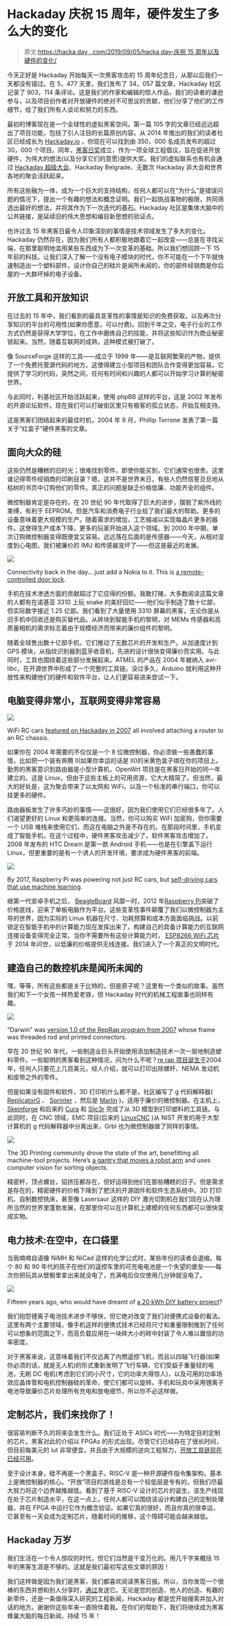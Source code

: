 # Hackaday 庆祝 15 周年，硬件发生了多么大的变化

> 原文:[https://hacka day . com/2019/09/05/hacka day-庆祝 15 周年以及硬件的变化/](https://hackaday.com/2019/09/05/hackaday-celebrates-15-years-and-oh-how-the-hardware-has-changed/)

今天正好是 Hackaday 开始每天一次黑客攻击的 15 周年纪念日，从那以后我们一天都没有错过。在 5，477 天里，我们发布了 34，057 篇文章，Hackaday 社区记录了 903，114 条评论。这是我们的作家和编辑的惊人作品，我们的读者的谦逊参与，以及项目创作者对开放硬件的绝对不可思议的贡献，他们分享了他们的工作细节，给了我们所有人谈论和努力的东西。

最初的博客现在是一个全球性的虚拟黑客空间。第一篇 105 字的文章已经远远超出了项目功能，包括了引人注目的长篇原创内容。从 2014 年推出的我们的读者社区已经成长为 [Hackaday.io](https://hackaday.io/) ，你现在可以找到由 350，000 名成员发布的超过 30，000 个项目。同年，[黑客日奖](https://prize.supplyframe.com/)成立，作为一项全球工程倡议，旨在促进开放硬件，为伟大的想法(以及分享它们的意愿)提供大奖。我们的虚拟联系也有机会通过 [Hackaday 超级大会](https://hackaday.io/superconference/)、Hackaday Belgrade、无数次 Hackaday 非大会和世界各地的聚会活跃起来。

所有这些融为一体，成为一个巨大的支持结构，任何人都可以在“为什么”是错误问题的情况下，提出一个有趣的想法和概念证明。我们一起挑战事物的极限，共同筛选出最好的想法，并将其作为下一次迭代的基石。Hackaday 社区是集体大脑中的公共链接，是延续旧的伟大思想和编目新思想的验证点。

也许过去 15 年黑客日最令人印象深刻的事情是技术领域发生了多大的变化。Hackaday 仍然存在，因为我们所有人都积极地跟着它一起改变——总是在寻找尖端，在那里聪明地滥用某些东西成为下一次变革的基础。所以我们想回顾一下 15 年前的科技。让我们深入了解一个没有电子模块的时代，你不可能在一个下午就快速制造出一个塑料部件，设计你自己的硅片是闻所未闻的，你的部件经销商是你后屋的一大群坏掉的电子设备。

## 开放工具和开放知识

在过去的 15 年中，我们看到的最具变革性的事情是知识的免费获取，以及再次分享知识的平台的可用性(如果你愿意，可以付费)。回到千年之交，电子行业的工作方式仍然是获得大学学位，在工作中磨练自己的技能，并将这些知识作为商业秘密锁起来。当然，随着互联网的成熟，这种模式被打破了。

像 SourceForge 这样的工具——成立于 1999 年——是互联网繁荣的产物，提供了一个免费托管源代码的地方。这使得建立小型项目和团队合作变得更加容易。它提供了学习的代码，突然之间，任何有时间和兴趣的人都可以开始学习计算的秘密世界。

与此同时，利基社区开始活跃起来，使用 phpBB 这样的平台，这是 2002 年发布的开源论坛软件。现在我们可以打破街区里只有极客的孤立状态，开始互相支持。

这是黑客们团结起来的最佳时机，2004 年 9 月，Phillip Torrone 发表了第一篇关于“红盒子”硬件黑客的文章。

## 面向大众的硅

这些仍然是糟糕的旧时光；很难找到零件，即使你能买到，它们通常也很贵。这里谁记得零件经销商的印刷目录？嗯，这并不是世界末日，有些人仍然信誓旦旦地从枯树的书页中订购他们的零件。真正的问题是缺乏价格低廉、功能齐全的组件。

微控制器肯定是存在的，在 20 世纪 90 年代取得了巨大的进步，摆脱了紫外线的束缚，有利于 EEPROM。但是汽车和消费电子行业给了我们最大的帮助。更多的设备意味着更大规模的生产。随着需求的增加，工艺缩减以实现每晶片更多的器件。这使得生产成本下降，更多的玩家开始进入这个领域。到 2000 年中期，单次订购微控制器变得既便宜又容易。远远落在后面的是传感器——今天，从相对湿度到心电图，我们被廉价的 IMU 和传感器宠坏了——但这是最近的发展。

![](../Images/c333f3abf66afa3cfa262fb34db2b588.png)

Connectivity back in the day… just add a Nokia to it. This is [a remote-controlled door lock](https://hackaday.com/2007/07/17/cell-phone-controlled-door-lock/).

手机在技术渗透方面的贡献超过了它应得的份额。我敢打赌，大多数阅读这篇文章的人都有在诺基亚 3310 上玩 snake 的美好回忆——他们似乎制造了数十亿部，但实际数字接近 1.25 亿部。我们看到了大量使用 3310 屏幕的黑客，无论你是从旧手机中回收还是购买替代品。从砖块到智能手机的黎明，对 MEMs 传感器和高质量相机的需求标志着由于规模经济而带来的廉价组件的黎明。

随着全球售出数十亿部手机，它们推动了无数芯片的开发和生产。从加速度计到 GPS 模块，从指纹识别器到蓝牙收音机，先进的设计很快变得廉价而实用。与此同时，工具也围绕着这些部分发展起来。ATMEL 的产品在 2004 年被纳入 avr-libc，在开源世界中形成了一个完整的工具链。没过多久，Arduino 就利用这种开放性来构建他们的硬件和软件平台，让人们更容易进来尝试一下。

## 电脑变得非常小，互联网变得非常容易

[![](../Images/c6febf1d4cc7894998cfe0a5ff2e15d1.png)](https://hackaday.com/wp-content/uploads/2007/04/widrive-had-rccar-1.jpg)

WiFi RC cars [featured on Hackaday in 2007](https://hackaday.com/2007/04/15/sunday-wifi-rc-car-extra/) all involved attaching a router to an RC chassis.

如果你在 2004 年需要的不仅仅是一个 8 位微控制器，你必须做一些愚蠢的事情，比如把一个装有奔腾 II(如果你幸运的话是 III)的米黄色盒子绑在你的项目上。勤劳的黑客意识到路由器是小型计算机，OpenWrt 项目是在黑客日开始的同一年建立的。这是 Linux，但由于这些主板上的可用资源，它大大精简了。但当然，最大的好处是，这为聚会带来了以太网和 WiFi，以及一个标准的串行端口，你可以挂更多的硬件。

路由器板发生了许多巧妙的事情——这很好，因为我们使用它们已经很多年了。人们渴望更好的 Linux 和更简单的连接。当然，你可以购买 WiFi 加密狗，但你需要一个 USB 堆栈来使用它们，而这在电脑之外是不存在的。在那段时间里，手机变成了智能手机，在这个过程中，硬件黑客攻击减少了，软件黑客攻击增加了。2008 年发布的 HTC Dream 是第一款 Android 手机——也是在引擎盖下运行 Linux，但更重要的是有一个诱人的开发环境，要求成为硬件黑客的前端。

[![](../Images/5b36df7c6b70ac7eeca0a3a4d031e826.png)](https://hackaday.com/wp-content/uploads/2017/06/donkey_car.jpg)

By 2017, Raspberry Pi was powering not just RC cars, but [self-driving cars that use machine learning](https://hackaday.com/2018/11/30/buy-or-build-an-autonomous-race-car-to-take-the-checkered-flag/).

继第一代安卓手机之后， [BeagleBoard](https://en.wikipedia.org/wiki/BeagleBoard) 风靡一时，2012 年[Raspberry Pi](https://hackaday.com/2012/01/24/raspberry-pi-runs-xbmc-reliably-decodes-1080p/)突破了价格底线，迎来了单板电脑作为平台。这些变革性事件颠覆了我们以微控制器为主导的世界，因为实际的 Linux 机器在尺寸、功耗预算和成本方面面临挑战。以前锁定在智能手机中的计算能力现在发挥出来了。构建自己的具备计算能力的互联网连接设备变得完全正常。当你不需要所有这些计算能力时， [ESP8266 WiFi 芯片](https://hackaday.com/2014/08/26/new-chip-alert-the-esp8266-wifi-module-its-5/)于 2014 年问世，以低廉的价格提供无线连接。我们进入了一个真正的文明时代。

## 建造自己的数控机床是闻所未闻的

嘿，等等，所有这些都是关于比特的，但是原子呢？这里有一个类似的故事。虽然我们和下一个女孩一样热爱老铁，但 Hackaday 时代的机械工程故事也同样有趣。

[![](../Images/f9cb67c1f9438398386468828e683b1c.png)](https://hackaday.com/wp-content/uploads/2019/09/RepRapOneDarwin-darwin.jpg)

“Darwin” was [version 1.0 of the RepRap program from 2007](https://reprap.org/wiki/RepRapOneDarwin) whose frame was threaded rod and printed connectors.

早在 20 世纪 90 年代，一些制造业巨头开始使用添加制造技术一次一层地制造塑料零件。一些聪明的黑客看到这种情况，问为什么不呢？[re rap 项目诞生于](https://hackaday.com/2006/02/15/reprap-the-replicating-rapid-prototyper/)2004 年，任何人只要花上几百美元，经人介绍，就可以打印出除螺杆、NEMA 发动机和皮带之外的零件。

但是如果没有固件和软件，3D 打印机什么都不是，社区编写了 g 代码解释器( [ReplicatorG](http://replicat.org/) 、 [Sprinter](https://github.com/kliment/Sprinter) ，然后是 [Marlin](http://marlinfw.org/docs/basics/introduction.html) )，适用于廉价的微控制器。在主机上， [Skeinforge](https://reprap.org/wiki/Skeinforge) 和后来的 [Cura](https://ultimaker.com/software/ultimaker-cura) 和 [Slic3r](https://slic3r.org/) 完成了从 3D 模型到打印塑料的工具链。与此同时，在 CNC 领域，EMC 项目(后来的 [LinuxCNC](http://linuxcnc.org/) )从 NIST 开发的用于大型计算机的 g 代码解释器中分离出来，Grbl 也为微控制器做了同样的事情。

[![](../Images/b25a218cdeae6d03f6de844c8226dcee.png)](https://hackaday.com/wp-content/uploads/2019/04/800b-3_bright.png)

The 3D Printing community drove the state of the art, benefitting all machine-tool projects. Here’s [a gantry that moves a robot arm](https://hackaday.com/2019/04/13/pick-and-place-for-toys/) and uses computer vision for sorting objects.

精密杆，顶点螺丝，铝挤压都存在，但好运得到他们在那些糟糕的日子。但是需求是存在的，精密硬件的价格下降到了肥沃的开源固件和软件生态系统中。3D 打印机、自制数控铣床，甚至像 Lasersaur 这样的 DIY 激光切割机在我们现在认为理所当然的世界里蓬勃发展，在那里你可以在计算机上建模的任何东西都可以很快变成实物。

## 电力技术:在空中，在口袋里

当我喃喃自语像 NiMH 和 NiCad 这样的化学公式时，某些年份的读者会退缩。每个 80 和 90 年代的孩子在他们的遥控车里的可充电电池是一个失望的堡垒——每次你把玩具从壁橱里拿出来就没电了，充满电后仅仅使用几分钟就没电了。

[![](../Images/fcfc9364638c7eae62ece35fdac81a30.png)](https://hackaday.com/wp-content/uploads/2016/09/powerwall-featured.png)

Fifteen years ago, who would have dreamt of [a 20 kWh DIY battery project](https://hackaday.com/2016/09/29/homebrew-powerwall-sitting-at-20kwh/)?

我们抱怨锂离子电池技术进步不够快，但它绝对改变了我们对便携式设备的看法。这里有两个主要领域，像手机这样的便携式技术已经将尺寸和重量限制推到了任何可以想象的范围之下，而高负载应用在一块砖大小的砖中封装了令人难以置信的功率密度。

对于黑客来说，这意味着我们不仅远离了内燃遥控飞机，而且以四轴飞行器(如果你必须的话，就是无人机)的形式重新发明了飞行车辆，它们受益于重量轻的电池，无刷 DC 电机(考虑到它们的小尺寸，它的功率大得惊人)，以及可用的功率场效应晶体管和电机控制器硅的革命，使它们都可以旋转。手机和玩具中采用锂离子电池导致廉价芯片处理所有充电和放电细节，所以你不必这样做。

## 定制芯片，我们来找你了！

很容易判断不久的将来会发生什么。我们正处于 ASICs 时代——为特定目的定制的芯片。黑客对此的介绍以 FPGAs 的形式出现。尽管它们已经存在了很长时间，但目前每美元的 lut 非常便宜，并且由于大规模的逆向工程努力，[开放工具链现在已经可用](https://hackaday.com/2015/03/29/reverse-engineering-lattices-ice40-fpga-bitstream/)。

至于设计本身，硅不再是一个黑盒子。RISC-V 是一种开源硬件指令集架构，基本上是微控制器的核心。“开放”项目的游戏是总有一个较低层是专有的，但我们尽最大努力将这个边界越推越低。看到了基于 RISC-V 设计的芯片的诞生，该生产线现在处于芯片制造水平，在这一点上，任何人都可以围绕该设计构建自己的定制处理器，并在 FPGA 中运行它作为概念验证。如果它真的很好，而且你真的很幸运，它甚至有一天会成为定制芯片，随着时间的推移，这个障碍可能会越来越低。

## Hackaday 万岁

我们生活在一个令人惊叹的时代，但它们当然是千变万化的。用几千字来概括 15 年的黑客生涯是不够的。这就是我们最初写这些文章的原因！

我们这样做是因为我们是黑客，我们都喜欢阅读黑客日报。所以，当你发现一个很棒的东西并想和别人分享时，[通过](https://hackaday.com/submit-a-tip/)发送它。无论是您的创造、他人的创造、有趣的新零件，还是一条值得深入研究的工程新闻，Hackaday 都是您开始搜索并加入对话的地方。谢谢你这些年来一直陪伴着我。在你们的帮助下，我们将继续成为黑客蜂巢大脑的每日新闻，持续 15 年！